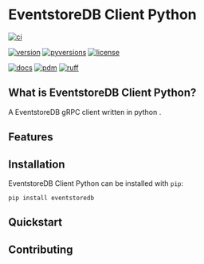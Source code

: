 # EventstoreDB Client Python

[![ci](https://img.shields.io/github/actions/workflow/status/betaboon/EventStoreDB-Client-Python/ci-main.yaml?style=for-the-badge&branch=main&logo=github&logoColor=white)](https://github.com/betaboon/EventStoreDB-Client-Python/actions/workflows/ci-main.yaml?query=branch%3Amain)

[![version](https://img.shields.io/pypi/v/eventstoredb?style=for-the-badge&logo=pypi&logoColor=white)](https://pypi.org/project/eventstoredb)
[![pyversions](https://img.shields.io/pypi/pyversions/eventstoredb?style=for-the-badge&logo=python&logoColor=white)](https://github.com/betaboon/EventStoreDB-Client-Python)
[![license](https://img.shields.io/pypi/l/eventstoredb?style=for-the-badge)](https://github.com/betaboon/EventStoreDB-Client-Python/LICENSE)

[![docs](https://img.shields.io/badge/docs-blue?style=for-the-badge&label=sphinx&logo=sphinx&logoColor=white)](https://betaboon.github.io/EventStoreDB-Client-Python)
[![pdm](https://img.shields.io/badge/managed-blue?style=for-the-badge&logo=pdm&logoColor=white&label=pdm&color=%237e56c2)](https://pdm-project.org)
[![ruff](https://img.shields.io/badge/formatted-blue?style=for-the-badge&logo=ruff&logoColor=white&label=ruff&color=%23d7ff64)](https://astral.sh/ruff)

## What is EventstoreDB Client Python?
<!-- start description -->

A EventstoreDB gRPC client written in python .

<!-- end description -->

## Features
<!-- start features -->

<!-- end features -->

## Installation
<!-- start installation -->

EventstoreDB Client Python can be installed with `pip`:

```text
pip install eventstoredb
```

<!-- end installation -->

## Quickstart
<!-- start quickstart -->

<!-- end quickstart -->

## Contributing
